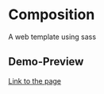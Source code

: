 # Composition

A web template using sass

## Demo-Preview

[Link to the page](https://tarekelkanaria.github.io/composition-sass/)

